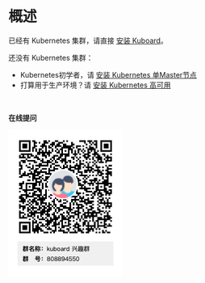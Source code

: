 # 概述

已经有 Kubernetes 集群，请直接 [安装 Kuboard](install-dashboard.html)。

还没有 Kubernetes 集群：
  * Kubernetes初学者，请 [安装 Kubernetes 单Master节点](install-k8s.html)
  * 打算用于生产环境？请 [安装 Kubernetes 高可用](install-kubernetes.html)

<br>

**在线提问**

![Kuboard 兴趣群二维码](./../overview/README.assets/kuboard_qq.png)
